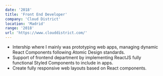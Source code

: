 ```yaml
---
date: '2018'
title: 'Front End Developer'
company: 'Cloud District'
location: 'Madrid'
range: '2018'
url: 'https://www.clouddistrict.com/'
---
```


- Intership where I mainly was prototyping web apps, managing dynamic React Components following Atomic Design standards.
- Support of frontend department by implementing ReactJS fully functional Styled Components to include in apps.
- Create fully responsive web layouts based on React components.
